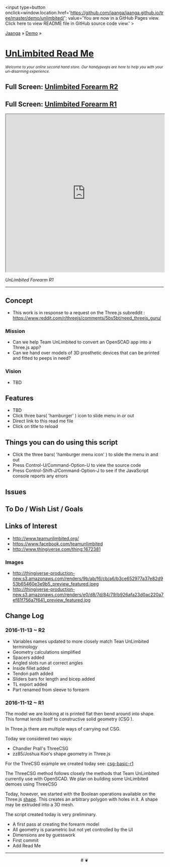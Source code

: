 <span style=display:none; >[You are now in GitHub source code view. Click here to view README file in GitHub Pages view]
( https://jaanga.github.io/demo/unlimbited/#README.md "View file as a web page." ) </span>
<input type=button onclick=window.location.href='https://github.com/jaanga/jaanga.github.io/tree/master/demo/unlimbited/';
value='You are now in a GitHub Pages view. Click here to view README file in GitHub source code view.' >

[Jaanga]( https://jaanga.github.io ) &raquo; [Demo]( https://jaanga.github.io/demo ) &raquo;

[UnLimbited Read Me]( index.html#README.md )
================================================================================

_<small>
Welcome to your online second hand store. Our handypeeps are here to help you with your un-disarming experience.
</small>_


## Full Screen: [ Unlimbited Forearm R2]( https://jaanga.github.io/demo/unlimbited/unlimbited-forearm-r2.html )

## Full Screen: [ Unlimbited Forearm R1]( https://jaanga.github.io/demo/unlimbited/unlimbited-forearm-r1.html )


<img src="https://cloud.githubusercontent.com/assets/547626/20243288/7f72ac92-a906-11e6-8d35-bc862072c982.png" style=display:none; width=800 >


<iframe src=https://jaanga.github.io/demo/unlimbited/unlimbited-forearm-r2.html width=100% height=500px ></iframe>

_UnLimbited Forearm R1_

***


## Concept

* This work is in response to a request on the Three.js subreddit : https://www.reddit.com/r/threejs/comments/5bs5bt/need_threejs_guru/


### Mission

* Can we help Team UnLimbited to convert an OpenSCAD app into a Three.js app?
* Can we hand over models of 3D prosthetic devices that can be printed and fitted to peeps in need?


### Vision

* TBD

## Features

* TBD
* Click three bars( 'hamburger' ) icon to slide menu in or out
* Direct link to this read me file
* Click on title to reload


## Things you can do using this script

* Click the three bars( 'hamburger menu icon' ) to slide the menu in and out
* Press Control-U/Command-Option-U to view the source code
* Press Control-Shift-J/Command-Option-J to see if the JavaScript console reports any errors


<!--
## Things you can do by editing the code

<iframe src='https://jaanga.github.io/cookbook-html/examples/libraries/ace-editor/ace-view-r1.html#
	http://jaanga.github.io/demo/unlimbited/index.html' width=100% height=600 ></iframe>

<input type=button onclick=window.location.href='https://github.com/jaanga/jaanga.github.io/tree/master/demo/index.html';
value='Source code listing' >


* Open this file: https://github.com/jaanga/jaanga.github.io/tree/master/cookbook-html/demo/unlimbited/index.html
* Click the 'Raw' icon and save the raw file to your computer
* Once you've downloaded the file, you can click it to run it.
* Open the file with a text editor
-->

## Issues



## To Do / Wish List / Goals



## Links of Interest

* http://www.teamunlimbited.org/
* https://www.facebook.com/teamunlimbited
* http://www.thingiverse.com/thing:1672381

### Images
* http://thingiverse-production-new.s3.amazonaws.com/renders/9b/ab/f6/cb/a6/b3ce652977a37e82d953b65460e3e9b5_preview_featured.jpeg
* http://thingiverse-production-new.s3.amazonaws.com/renders/e0/d8/7d/84/79/b926afa23d0ac220a7ef81f756a7f641_preview_featured.jpg

## Change Log

### 2016-11-13 ~ R2

* Variables names updated to more closely match Tean UnLimbited terminology
* Geometry calculations simplified
* Spacers added
* Angled slots run at correct angles
* Inside fillet added
* Tendon path added
* Sliders bars for length and bicep added
* TL export added
* Part renamed from sleeve to forearm

### 2016-11-12 ~ R1

The model we are looking at is printed flat then bend around into shape. This format lends itself to constructive solid geometry (CSG ).

In Three.js there are multiple ways of carrying out CSG.

Today we considered two ways:

* Chandler Prall's ThreeCSG
* zz85/Joshua Koo's shape geometry in Three.js

For the ThreCSG example we created today see: [csg-basic-r1]( http://jaanga.github.io/cookbook-threejs/examples/geometry/constructive-solid-geometry/csg-basic-r1.html )

The ThreeCSG method follows closely the methods that Team UnLimbited currently use with OpenSCAD. We plan on building some UnLimbited demoes using ThreeCSG

Today, however, we started with the Boolean operations available on the Three.js [shape]( https://threejs.org/docs/#Reference/Extras.Core/Shape ).
 This creates an arbitrary polygon with holes in it. A shape may be extruded into a 3D mesh.

The script created today is very preliminary.

* A first pass at creating the forearm model
* All geometry is parametric but not yet controlled by the UI
* Dimensions are by guesswork
* First commit
* Add Read Me


***

<center title='Jaanga ~ your 3D happy place' >
# <a href=javascript:window.scrollTo(0,0); style=text-decoration:none; > ❦ </a>
</center>
